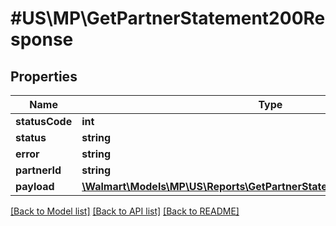 # #US\MP\GetPartnerStatement200Response

## Properties

Name | Type | Description | Notes
------------ | ------------- | ------------- | -------------
**statusCode** | **int** |  | [optional]
**status** | **string** |  | [optional]
**error** | **string** |  | [optional]
**partnerId** | **string** |  | [optional]
**payload** | [**\Walmart\Models\MP\US\Reports\GetPartnerStatement200ResponsePayload**](GetPartnerStatement200ResponsePayload.md) |  | [optional]


[[Back to Model list]](../) [[Back to API list]](../../Api/US/MP) [[Back to README]](../../README.md)
